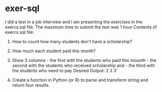 # exer-sql

I did a test in a job interview and I am presenting the exercises in the exercs.sql file.
The maximum time to submit the test was 1 hour 
Contents of exercs.sql file:

1) How to count how many students don't have a scholarship?

2) How much each student paid this month?

3) Show 3 columns - the first with the students who paid this mounth
		  - the second with the students who received scholarship and
		  - the third with the students who need to pay
   Desired Output:  2 3 3'
4) Create a function in Python (or R) to parse and transform string and return four results.


